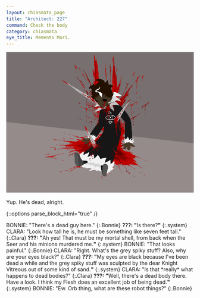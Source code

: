 ```yaml
---
layout: chiasmata_page
title: "Architect: 227"
command: Check the body
category: chiasmata
eye_title: Memento Mori.
---
```


![227](/chiasmata/images/narrative/226.png)

Yup. He's dead, alright.

{::options parse_block_html="true" /}
<div class="dialogue">
BONNIE: "There's a dead guy here." 
{:.Bonnie}
<b>???: "</b>Is there?<b>"</b> 
{:.system}
CLARA: "Look how tall he is, he must be something like seven feet tall." 
{:.Clara}
<b>???: "</b>Ah yes! That must be my mortal shell, from back when the Seer and his minions murdered me.<b>"</b> 
{:.system}
BONNIE: "That looks painful." 
{:.Bonnie}
CLARA: "Right. What's the grey spiky stuff? Also, why are your eyes black?" 
{:.Clara}
<b>???: "</b>My eyes are black because I've been dead a while and the grey spiky stuff was sculpted by the dear Knight Vitreous out of some kind of sand.<b>"</b> 
{:.system}
CLARA: "Is that *really* what happens to dead bodies?" 
{:.Clara}
<b>???: "</b>Well, there's a dead body there. Have a look. I think my Flesh does an excellent job of being dead.<b>"</b> 
{:.system}
BONNIE: "Ew. Orb thing, what are these robot things?" 
{:.Bonnie}
</div>